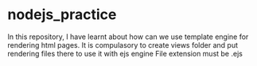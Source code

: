 # nodejs_practice
In this repository, I have learnt about how can we use template engine for rendering html pages.
It is compulasory to create views folder and put rendering files there to use it with ejs engine
File extension must be .ejs
